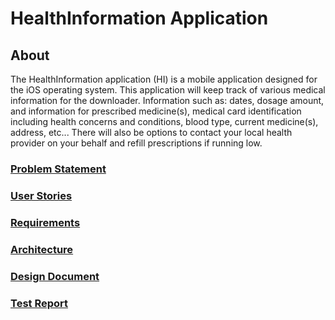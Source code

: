 # HealthInformation Application

## About
The HealthInformation application (HI) is a mobile application designed for the iOS operating system. This application will keep track of various medical information for the downloader. Information such as: dates, dosage amount, and information for prescribed medicine(s), medical card identification including health concerns and conditions, blood type, current medicine(s), address, etc... There will also be options to contact your local health provider on your behalf and refill prescriptions if running low.

### [Problem Statement](https://jxmils.github.io/HealthInformation/problem.html)

### [User Stories](https://jxmils.github.io/HealthInformation/userstories.html)

### [Requirements](https://jxmils.github.io/HealthInformation/requirements.html)

### [Architecture](https://jxmils.github.io/HealthInformation/architecture.html)

### [Design Document](https://jxmils.github.io/HealthInformation/design.html)

### [Test Report](https://jxmils.github.io/HealthInformation/testreport.html)
